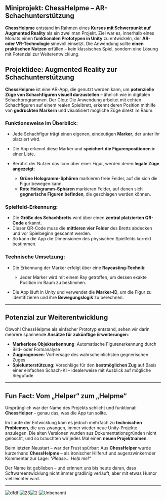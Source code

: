 ## Miniprojekt: ChessHelpme – AR-Schachunterstützung

**ChessHelpme** entstand im Rahmen eines **Kurses mit Schwerpunkt auf Augmented Reality** als ein zwei man Projekt. Ziel war es, innerhalb eines Monats einen **funktionalen Prototypen in Unity** zu entwickeln, der **AR- oder VR-Technologie** sinnvoll einsetzt. Die Anwendung sollte **einen praktischen Nutzen** erfüllen – kein klassisches Spiel, sondern eine Lösung mit Potenzial zur Weiterentwicklung.



## Projektidee: Augmented Reality zur Schachunterstützung

**ChessHelpme** ist eine AR-App, die genutzt werden kann, um **potenzielle Züge von Schachfiguren visuell darzustellen** – ähnlich wie in digitalen Schachprogrammen. Der Clou: Die Anwendung arbeitet mit echten Schachfiguren auf einem realen Spielbrett, erkennt deren Position mithilfe von **gedruckten Markern** und visualisiert mögliche Züge direkt im Raum.

### Funktionsweise im Überblick:

* Jede Schachfigur trägt einen eigenen, eindeutigen **Marker**, der unter ihr platziert wird.
* Die App erkennt diese Marker und **speichert die Figurenpositionen** in einer Liste.
* Berührt der Nutzer das Icon über einer Figur, werden deren **legale Züge angezeigt**:

  * **Grüne Hologramm-Sphären** markieren freie Felder, auf die sich die Figur bewegen kann.
  * **Rote Hologramm-Sphären** markieren Felder, auf denen sich **gegnerische Figuren befinden**, die geschlagen werden können.

### Spielfeld-Erkennung:

* Die **Größe des Schachbretts** wird über einen **zentral platzierten QR-Code** erkannt.
* Dieser QR-Code muss die **mittleren vier Felder** des Bretts abdecken und vor Spielbeginn gescannt werden.
* So kann die App die Dimensionen des physischen Spielfelds korrekt bestimmen.

### Technische Umsetzung:

* Die Erkennung der Marker erfolgt über eine **Raycasting-Technik**:

  * Jeder Marker wird mit einem Ray getroffen, um dessen exakte Position im Raum zu bestimmen.
* Die App läuft in Unity und verwendet die **Marker-ID**, um die Figur zu identifizieren und ihre **Bewegungslogik** zu berechnen.

---

## Potenzial zur Weiterentwicklung

Obwohl ChessHelpme als einfacher Prototyp entstand, sehen wir darin mehrere spannende **Ansätze für zukünftige Erweiterungen**:

* **Markerlose Objekterkennung**: Automatische Figurenerkennung durch Bild- oder Formanalyse
* **Zugprognosen**: Vorhersage des wahrscheinlichsten gegnerischen Zuges
* **Spielunterstützung**: Vorschläge für den **bestmöglichen Zug** auf Basis einer einfachen Schach-KI – idealerweise mit Ausblick auf mögliche Siegpfade

---

## Fun Fact: Vom „Helper“ zum „Helpme“

Ursprünglich war der Name des Projekts schlicht und funktional: **ChessHelper** – genau das, was die App tun sollte.

Im Laufe der Entwicklung kam es jedoch mehrfach zu **technischen Problemen**, die uns zwangen, immer wieder neue Unity-Projekte anzulegen. Die alten Versionen wurden aus Dokumentationsgründen nicht gelöscht, und so brauchten wir jedes Mal einen **neuen Projektnamen**.

Beim letzten Neustart – war der Frust spürbar:
Aus **ChessHelper** wurde kurzerhand **ChessHelpme** – als ironischer Hilferuf und augenzwinkernder Kommentar zur Lage:
*"Please… Help me!"*

Der Name ist geblieben – und erinnert uns bis heute daran, dass Softwareentwicklung nicht immer gradlinig verläuft, aber mit etwas Humor viel leichter wird.

---
![dfdf](https://github.com/user-attachments/assets/6e40856a-7ad2-48f9-bd30-effef17ac124)
![23](https://github.com/user-attachments/assets/ddf553ef-9bca-4cfe-8bd1-31bab50242ca)![2](https://github.com/user-attachments/assets/c8b8a765-05c6-4870-afa5-b74cad3b529d)
![Unbenannt](https://github.com/user-attachments/assets/b498573e-1113-4e79-8bb5-dbff6e3a2582)



